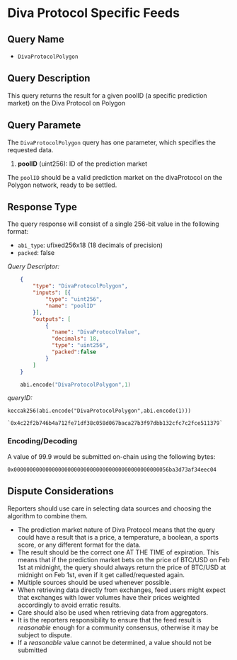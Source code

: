 # Diva Protocol Specific Feeds

## Query Name

- `DivaProtocolPolygon`

## Query Description

This query returns the result for a given poolID (a specific prediction market) on the Diva Protocol on Polygon

## Query Paramete

The `DivaProtocolPolygon` query has one parameter, which specifies the requested data.  

1. **poolID** (uint256): ID of the prediction market

The `poolID` should be a valid prediction market on the divaProtocol on the Polygon network, ready to be settled. 

## Response Type

The query response will consist of a single 256-bit value in the following format:

- `abi_type`: ufixed256x18 (18 decimals of precision)
- `packed`: false

*Query Descriptor:*

```json
    {
        "type": "DivaProtocolPolygon",
        "inputs": [{
            "type": "uint256",
            "name": "poolID"
        }],
        "outputs": [
            {
              "name": "DivaProtocolValue",
              "decimals": 18,
              "type": "uint256",
              "packed":false
            }
        ]
    }
```

```s
    abi.encode("DivaProtocolPolygon",1)
```

*queryID:*

    keccak256(abi.encode("DivaProtocolPolygon",abi.encode(1)))

    `0x4c22f2b746b4a712fe71df38c058d067baca27b3f97dbb132cfc7c2fce511379`

### Encoding/Decoding

A value of 99.9 would be submitted on-chain using the following bytes:

    0x0000000000000000000000000000000000000000000000056ba3d73af34eec04


## Dispute Considerations

Reporters should use care in selecting data sources and choosing the algorithm to combine them.

- The prediction market nature of Diva Protocol means that the query could have a result that is a price, a temperature, a boolean, a sports score, or any different format for the data.  
- The result should be the correct one AT THE TIME of expiration. This means that if the prediction market bets on the price of BTC/USD on Feb 1st at midnight, the query should always return the price of BTC/USD at midnight on Feb 1st, even if it get called/requested again. 
- Multiple sources should be used whenever possible.
- When retrieving data directly from exchanges, feed users might expect that exchanges with lower volumes have their prices weighted accordingly to avoid erratic results.
- Care should also be used when retrieving data from aggregators.  
- It is the reporters responsibility to ensure that the feed result is *reasonable* enough for a community consensus, otherwise it may be subject to dispute.
- If a *reasonable* value cannot be determined, a value should not be submitted
